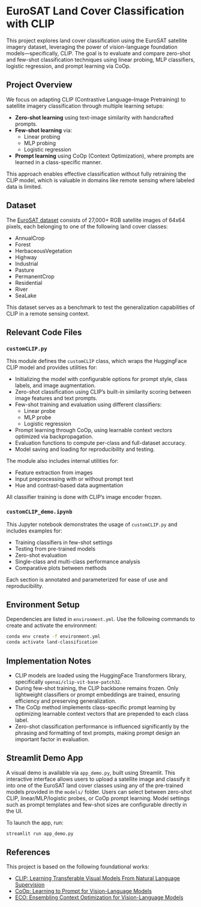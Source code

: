 # EuroSAT Land Cover Classification with CLIP

This project explores land cover classification using the EuroSAT satellite imagery dataset, leveraging the power of vision-language foundation models—specifically, CLIP. The goal is to evaluate and compare zero-shot and few-shot classification techniques using linear probing, MLP classifiers, logistic regression, and prompt learning via CoOp.

## Project Overview

We focus on adapting CLIP (Contrastive Language–Image Pretraining) to satellite imagery classification through multiple learning setups:

- **Zero-shot learning** using text-image similarity with handcrafted prompts.
- **Few-shot learning** via:
  - Linear probing
  - MLP probing
  - Logistic regression
- **Prompt learning** using CoOp (Context Optimization), where prompts are learned in a class-specific manner.

This approach enables effective classification without fully retraining the CLIP model, which is valuable in domains like remote sensing where labeled data is limited.

## Dataset

The [EuroSAT dataset](https://github.com/phelber/eurosat) consists of 27,000+ RGB satellite images of 64x64 pixels, each belonging to one of the following land cover classes:

- AnnualCrop
- Forest
- HerbaceousVegetation
- Highway
- Industrial
- Pasture
- PermanentCrop
- Residential
- River
- SeaLake

This dataset serves as a benchmark to test the generalization capabilities of CLIP in a remote sensing context.

## Relevant Code Files

### `customCLIP.py`

This module defines the `customCLIP` class, which wraps the HuggingFace CLIP model and provides utilities for:

- Initializing the model with configurable options for prompt style, class labels, and image augmentation.
- Zero-shot classification using CLIP’s built-in similarity scoring between image features and text prompts.
- Few-shot training and evaluation using different classifiers:
  - Linear probe
  - MLP probe
  - Logistic regression
- Prompt learning through CoOp, using learnable context vectors optimized via backpropagation.
- Evaluation functions to compute per-class and full-dataset accuracy.
- Model saving and loading for reproducibility and testing.

The module also includes internal utilities for:
- Feature extraction from images
- Input preprocessing with or without prompt text
- Hue and contrast-based data augmentation

All classifier training is done with CLIP’s image encoder frozen.

### `customCLIP_demo.ipynb`

This Jupyter notebook demonstrates the usage of `customCLIP.py` and includes examples for:

- Training classifiers in few-shot settings
- Testing from pre-trained models
- Zero-shot evaluation
- Single-class and multi-class performance analysis
- Comparative plots between methods

Each section is annotated and parameterized for ease of use and reproducibility.

## Environment Setup

Dependencies are listed in `environment.yml`. Use the following commands to create and activate the environment:

```bash
conda env create -f environment.yml
conda activate land-classification
```

## Implementation Notes

- CLIP models are loaded using the HuggingFace Transformers library, specifically `openai/clip-vit-base-patch32`.
- During few-shot training, the CLIP backbone remains frozen. Only lightweight classifiers or prompt embeddings are trained, ensuring efficiency and preserving generalization.
- The CoOp method implements class-specific prompt learning by optimizing learnable context vectors that are prepended to each class label.
- Zero-shot classification performance is influenced significantly by the phrasing and formatting of text prompts, making prompt design an important factor in evaluation.

## Streamlit Demo App

A visual demo is available via `app_demo.py`, built using Streamlit. This interactive interface allows users to upload a satellite image and classify it into one of the EuroSAT land cover classes using any of the pre-trained models provided in the `models/` folder. Users can select between zero-shot CLIP, linear/MLP/logistic probes, or CoOp prompt learning. Model settings such as prompt templates and few-shot sizes are configurable directly in the UI.

To launch the app, run:

```bash
streamlit run app_demo.py
```

## References

This project is based on the following foundational works:

- [CLIP: Learning Transferable Visual Models From Natural Language Supervision](https://arxiv.org/abs/2103.00020)
- [CoOp: Learning to Prompt for Vision-Language Models](https://arxiv.org/abs/2109.01134)
- [ECO: Ensembling Context Optimization for Vision-Language Models](https://arxiv.org/abs/2305.13827)
